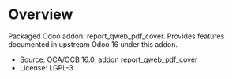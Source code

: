 # Overview

Packaged Odoo addon: report_qweb_pdf_cover. Provides features documented in upstream Odoo 16 under this addon.

- Source: OCA/OCB 16.0, addon report_qweb_pdf_cover
- License: LGPL-3

